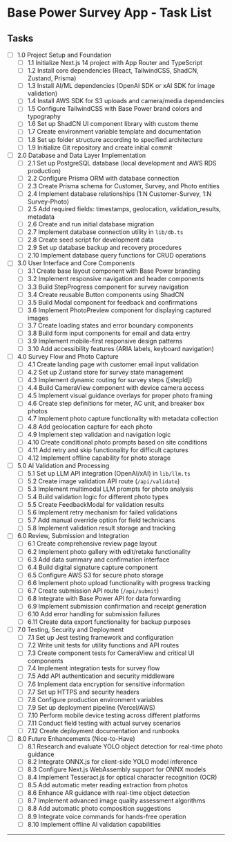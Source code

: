 # Base Power Survey App - Task List

## Tasks

- [ ] 1.0 Project Setup and Foundation
  - [ ] 1.1 Initialize Next.js 14 project with App Router and TypeScript
  - [ ] 1.2 Install core dependencies (React, TailwindCSS, ShadCN, Zustand, Prisma)
  - [ ] 1.3 Install AI/ML dependencies (OpenAI SDK or xAI SDK for image validation)
  - [ ] 1.4 Install AWS SDK for S3 uploads and camera/media dependencies
  - [ ] 1.5 Configure TailwindCSS with Base Power brand colors and typography
  - [ ] 1.6 Set up ShadCN UI component library with custom theme
  - [ ] 1.7 Create environment variable template and documentation
  - [ ] 1.8 Set up folder structure according to specified architecture
  - [ ] 1.9 Initialize Git repository and create initial commit

- [ ] 2.0 Database and Data Layer Implementation
  - [ ] 2.1 Set up PostgreSQL database (local development and AWS RDS production)
  - [ ] 2.2 Configure Prisma ORM with database connection
  - [ ] 2.3 Create Prisma schema for Customer, Survey, and Photo entities
  - [ ] 2.4 Implement database relationships (1:N Customer-Survey, 1:N Survey-Photo)
  - [ ] 2.5 Add required fields: timestamps, geolocation, validation_results, metadata
  - [ ] 2.6 Create and run initial database migration
  - [ ] 2.7 Implement database connection utility in `lib/db.ts`
  - [ ] 2.8 Create seed script for development data
  - [ ] 2.9 Set up database backup and recovery procedures
  - [ ] 2.10 Implement database query functions for CRUD operations

- [ ] 3.0 User Interface and Core Components
  - [ ] 3.1 Create base layout component with Base Power branding
  - [ ] 3.2 Implement responsive navigation and header components
  - [ ] 3.3 Build StepProgress component for survey navigation
  - [ ] 3.4 Create reusable Button components using ShadCN
  - [ ] 3.5 Build Modal component for feedback and confirmations
  - [ ] 3.6 Implement PhotoPreview component for displaying captured images
  - [ ] 3.7 Create loading states and error boundary components
  - [ ] 3.8 Build form input components for email and data entry
  - [ ] 3.9 Implement mobile-first responsive design patterns
  - [ ] 3.10 Add accessibility features (ARIA labels, keyboard navigation)

- [ ] 4.0 Survey Flow and Photo Capture
  - [ ] 4.1 Create landing page with customer email input validation
  - [ ] 4.2 Set up Zustand store for survey state management
  - [ ] 4.3 Implement dynamic routing for survey steps ([stepId])
  - [ ] 4.4 Build CameraView component with device camera access
  - [ ] 4.5 Implement visual guidance overlays for proper photo framing
  - [ ] 4.6 Create step definitions for meter, AC unit, and breaker box photos
  - [ ] 4.7 Implement photo capture functionality with metadata collection
  - [ ] 4.8 Add geolocation capture for each photo
  - [ ] 4.9 Implement step validation and navigation logic
  - [ ] 4.10 Create conditional photo prompts based on site conditions
  - [ ] 4.11 Add retry and skip functionality for difficult captures
  - [ ] 4.12 Implement offline capability for photo storage

- [ ] 5.0 AI Validation and Processing
  - [ ] 5.1 Set up LLM API integration (OpenAI/xAI) in `lib/llm.ts`
  - [ ] 5.2 Create image validation API route (`/api/validate`)
  - [ ] 5.3 Implement multimodal LLM prompts for photo analysis
  - [ ] 5.4 Build validation logic for different photo types
  - [ ] 5.5 Create FeedbackModal for validation results
  - [ ] 5.6 Implement retry mechanism for failed validations
  - [ ] 5.7 Add manual override option for field technicians
  - [ ] 5.8 Implement validation result storage and tracking

- [ ] 6.0 Review, Submission and Integration
  - [ ] 6.1 Create comprehensive review page layout
  - [ ] 6.2 Implement photo gallery with edit/retake functionality
  - [ ] 6.3 Add data summary and confirmation interface
  - [ ] 6.4 Build digital signature capture component
  - [ ] 6.5 Configure AWS S3 for secure photo storage
  - [ ] 6.6 Implement photo upload functionality with progress tracking
  - [ ] 6.7 Create submission API route (`/api/submit`)
  - [ ] 6.8 Integrate with Base Power API for data forwarding
  - [ ] 6.9 Implement submission confirmation and receipt generation
  - [ ] 6.10 Add error handling for submission failures
  - [ ] 6.11 Create data export functionality for backup purposes

- [ ] 7.0 Testing, Security and Deployment
  - [ ] 7.1 Set up Jest testing framework and configuration
  - [ ] 7.2 Write unit tests for utility functions and API routes
  - [ ] 7.3 Create component tests for CameraView and critical UI components
  - [ ] 7.4 Implement integration tests for survey flow
  - [ ] 7.5 Add API authentication and security middleware
  - [ ] 7.6 Implement data encryption for sensitive information
  - [ ] 7.7 Set up HTTPS and security headers
  - [ ] 7.8 Configure production environment variables
  - [ ] 7.9 Set up deployment pipeline (Vercel/AWS)
  - [ ] 7.10 Perform mobile device testing across different platforms
  - [ ] 7.11 Conduct field testing with actual survey scenarios
  - [ ] 7.12 Create deployment documentation and runbooks

- [ ] 8.0 Future Enhancements (Nice-to-Have)
  - [ ] 8.1 Research and evaluate YOLO object detection for real-time photo guidance
  - [ ] 8.2 Integrate ONNX.js for client-side YOLO model inference
  - [ ] 8.3 Configure Next.js WebAssembly support for ONNX models
  - [ ] 8.4 Implement Tesseract.js for optical character recognition (OCR)
  - [ ] 8.5 Add automatic meter reading extraction from photos
  - [ ] 8.6 Enhance AR guidance with real-time object detection
  - [ ] 8.7 Implement advanced image quality assessment algorithms
  - [ ] 8.8 Add automatic photo composition suggestions
  - [ ] 8.9 Integrate voice commands for hands-free operation
  - [ ] 8.10 Implement offline AI validation capabilities

---
